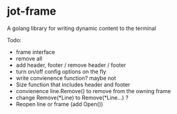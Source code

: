 # jot-frame
A golang library for writing dynamic content to the terminal


Todo:
- frame interface
- remove all
- add header, footer / remove header / footer
- turn on/off config options on the fly
- write convienence function? maybe not
- Size function that includes header and footer
- convienence line.Remove() to remove from the owning frame
- change Remove(*Line) to Remove(*Line...) ?
- Reopen line or frame (add Open())

